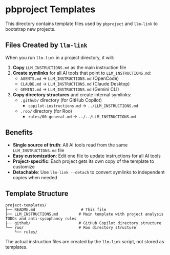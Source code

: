 # pbproject Templates

This directory contains template files used by `pbproject` and `llm-link` to bootstrap new projects.

## Files Created by `llm-link`

When you run `llm-link` in a project directory, it will:

1. **Copy** `LLM_INSTRUCTIONS.md` as the main instruction file
2. **Create symlinks** for all AI tools that point to `LLM_INSTRUCTIONS.md`:
   - `AGENTS.md` → `LLM_INSTRUCTIONS.md` (OpenCode)
   - `CLAUDE.md` → `LLM_INSTRUCTIONS.md` (Claude Desktop)
   - `GEMINI.md` → `LLM_INSTRUCTIONS.md` (Gemini CLI)
3. **Copy directory structures** and create internal symlinks:
   - `.github/` directory (for GitHub Copilot)
     - `copilot-instructions.md` → `../LLM_INSTRUCTIONS.md`
   - `.roo/` directory (for Roo)
     - `rules/00-general.md` → `../../LLM_INSTRUCTIONS.md`

## Benefits

- **Single source of truth**: All AI tools read from the same `LLM_INSTRUCTIONS.md` file
- **Easy customization**: Edit one file to update instructions for all AI tools
- **Project-specific**: Each project gets its own copy of the template to customize
- **Detachable**: Use `llm-link --detach` to convert symlinks to independent copies when needed

## Template Structure

```
project-templates/
├── README.md                    # This file
├── LLM_INSTRUCTIONS.md         # Main template with project analysis TODOs and anti-sycophancy rules
├── github/                     # GitHub Copilot directory structure
└── roo/                        # Roo directory structure
    └── rules/
```

The actual instruction files are created by the `llm-link` script, not stored as templates.